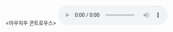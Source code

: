 <아우지우 콘트로우스>
<audio controls>
<source src="https://bafybeibmh3f454nfk3qjv3yef6vvaowpimcai3ann23kzpjvs2xa33brum.ipfs.dweb.link/David%20J.%20Chalmers%20-%20Reality%2B/Reality%2B%20-%20Virtual%20Worlds%20and%20the%20Problems%20of%20Philosophy.m4b" type="audio/mpeg">
<source src="https://bafybeibmh3f454nfk3qjv3yef6vvaowpimcai3ann23kzpjvs2xa33brum.ipfs.dweb.link/David%20J.%20Chalmers%20-%20Reality%2B/Reality%2B%20-%20Virtual%20Worlds%20and%20the%20Problems%20of%20Philosophy.m4b" type="audio/mpeg">
</아우지우>
</audio>
